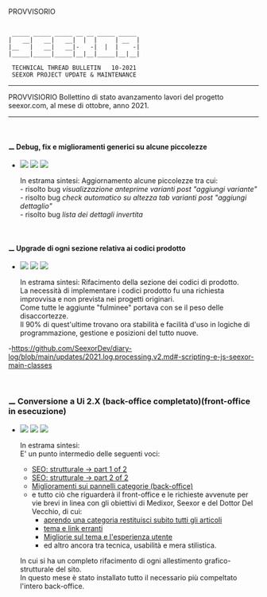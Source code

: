 PROVVISORIO

~~~

 _____ _____ _____ __ __ _____ _____
|   __|   __|   __|  |  |     | __  |
|__   |   __|   __|-   -|  |  |    -|
|_____|_____|_____|__|__|_____|__|__|

 TECHNICAL THREAD BULLETIN   10-2021
 SEEXOR PROJECT UPDATE & MAINTENANCE

~~~

---
PROVVISIORIO
Bollettino di stato avanzamento lavori del progetto seexor.com, al mese di ottobre, anno 2021.

---

<br>


#### ⚊ Debug, fix e miglioramenti generici su alcune piccolezze

-	[![](https://img.shields.io/badge/--FF00FF.svg)]()
	[![](https://img.shields.io/badge/--00FFFF.svg)]()
	[![](https://img.shields.io/badge/completed-15/10-green.svg)]()<br>

	In estrama sintesi: Aggiornamento alcune piccolezze tra cui:<br>
		- risolto bug _visualizzazione anteprime varianti post "aggiungi variante"_<br>
		- risolto bug _check automatico su altezza tab varianti post "aggiungi dettaglio"_<br>
		- risolto bug _lista dei dettagli invertita_<br>

<br>

#### ⚊ Upgrade di ogni sezione relativa ai codici prodotto

-	[![](https://img.shields.io/badge/--FF00FF.svg)]()
	[![](https://img.shields.io/badge/--00FFFF.svg)]()
	[![](https://img.shields.io/badge/completed-15/10-green.svg)]()<br>

	In estrama sintesi: Rifacimento della sezione dei codici di prodotto.<br>
  La necessità di implementare i codici prodotto fu una richiesta improvvisa e non prevista nei progetti originari.<br>
  Come tutte le aggiunte "fulminee" portava con se il peso delle disaccortezze.<br>
  Il 90% di quest'ultime trovano ora stabilità e facilità d'uso in logiche di programmazione, gestione e posizioni del tutto nuove.


-https://github.com/SeexorDev/diary-log/blob/main/updates/2021.log.processing.v2.md#-scripting-e-js-seexor-main-classes

<br>

### ⚊ Conversione a Ui 2.X (back-office completato)(front-office in esecuzione)

-	[![](https://img.shields.io/badge/--FF00FF.svg)]()
	[![](https://img.shields.io/badge/--00FFFF.svg)]()
	[![](https://img.shields.io/badge/initialized-15/10-orange.svg)]()<br>

	In estrama sintesi:<br>
	E' un punto intermedio delle seguenti voci:


	-	[SEO: strutturale -> part 1 of 2](https://github.com/SeexorDev/diary-log/blob/main/updates/2021.log.processing.v2.md#-seo-strutturale---part-1-of-2)
	-	[SEO: strutturale -> part 2 of 2](https://github.com/SeexorDev/diary-log/blob/main/updates/2021.log.processing.v2.md#-seo-strutturale---part-1-of-2)
	-	[Miglioramenti sui pannelli categorie (back-office)](https://github.com/SeexorDev/diary-log/blob/main/updates/2021.log.processing.v2.md#-miglioramenti-sui-pannelli-categorie-back-office)
	-	e tutto ciò che riguarderà il front-office e le richieste avvenute per vie brevi in linea con gli obiettivi di Medixor, Seexor e del Dottor Del Vecchio, di cui:
		- 	 [aprendo una categoria restituisci subito tutti gli articoli](https://github.com/SeexorDev/diary-log/blob/main/updates/2021.log.processing.v2.md#-aprendo-una-categoria-restituisci-subito-tutti-gli-articoli)
		- 	 [tema e link erranti](https://github.com/SeexorDev/diary-log/blob/main/updates/2021.log.processing.v2.md#-tema-e-link-erranti)
		- 	 [Migliorie sul tema e l'esperienza utente](https://github.com/SeexorDev/diary-log/blob/main/updates/2021.log.processing.v2.md#-migliorie-sul-tema-e-lesperienza-utente)
		- 	 ed altro ancora tra tecnica, usabilità e mera stilistica.
	
	In cui si ha un completo rifacimento di ogni allestimento grafico-strutturale del sito.<br>
	In questo mese è stato installato tutto il necessario più compeltato l'intero back-office.
